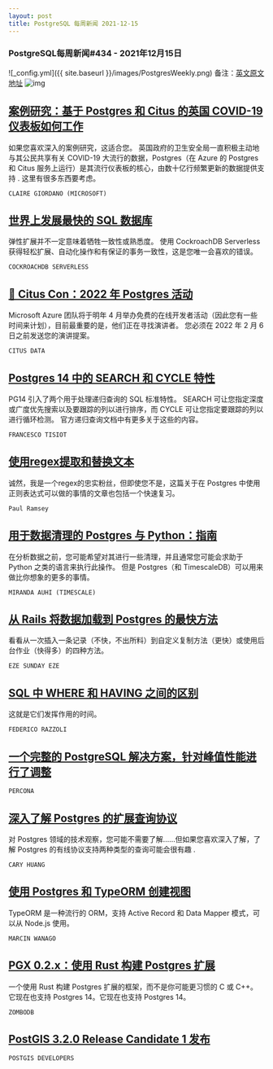 ```yaml
---
layout: post
title: PostgreSQL 每周新闻 2021-12-15
---
```

### PostgreSQL每周新闻#434 - 2021年12月15日
![_config.yml]({{ site.baseurl }}/images/PostgresWeekly.png)
备注：[英文原文地址](https://postgresweekly.com/issues/435)
![img](https://res.cloudinary.com/cpress/image/upload/w_1280,e_sharpen:60/gytyaf3xqdpjizp2w2qq.jpg)
## [案例研究：基于 Postgres 和 Citus 的英国 COVID-19 仪表板如何工作](https://postgresweekly.com/link/117506/web)
如果您喜欢深入的案例研究，这适合您。 英国政府的卫生安全局一直积极主动地与其公民共享有关 COVID-19 大流行的数据，Postgres（在 Azure 的 Postgres 和 Citus 服务上运行）是其流行仪表板的核心，由数十亿行频繁更新的数据提供支持 . 这里有很多东西要考虑。


`CLAIRE GIORDANO (MICROSOFT)`
## [世界上发展最快的 SQL 数据库](https://postgresweekly.com/link/117507/web)
弹性扩展并不一定意味着牺牲一致性或熟悉度。 使用 CockroachDB Serverless 获得轻松扩展、自动化操作和有保证的事务一致性，这是您唯一会喜欢的错误。


`COCKROACHDB SERVERLESS `
## [📅 Citus Con：2022 年 Postgres 活动](https://postgresweekly.com/link/117508/web)
Microsoft Azure 团队将于明年 4 月举办免费的在线开发者活动（因此您有一些时间来计划），目前最重要的是，他们正在寻找演讲者。 您必须在 2022 年 2 月 6 日之前发送您的演讲提案。


`CITUS DATA `
## [Postgres 14 中的 SEARCH 和 CYCLE 特性](https://postgresweekly.com/link/117510/web)
PG14 引入了两个用于处理递归查询的 SQL 标准特性。 SEARCH 可让您指定深度或广度优先搜索以及要跟踪的列以进行排序，而 CYCLE 可让您指定要跟踪的列以进行循环检测。 官方递归查询文档中有更多关于这些的内容。


`FRANCESCO TISIOT `
## [使用regex提取和替换文本](https://postgresweekly.com/link/117512/web)
诚然，我是一个regex的忠实粉丝，但即使您不是，这篇关于在 Postgres 中使用正则表达式可以做的事情的文章也包括一个快速复习。


`Paul Ramsey `
## [用于数据清理的 Postgres 与 Python：指南](https://postgresweekly.com/link/117513/web)
在分析数据之前，您可能希望对其进行一些清理，并且通常您可能会求助于 Python 之类的语言来执行此操作。 但是 Postgres（和 TimescaleDB）可以用来做比你想象的更多的事情。


`MIRANDA AUHI (TIMESCALE) `
## [从 Rails 将数据加载到 Postgres 的最快方法](https://postgresweekly.com/link/117514/web)
看看从一次插入一条记录（不快，不出所料）到自定义复制方法（更快）或使用后台作业（快得多）的四种方法。


`EZE SUNDAY EZE `
## [SQL 中 WHERE 和 HAVING 之间的区别](https://postgresweekly.com/link/117515/web)
这就是它们发挥作用的时间。


`FEDERICO RAZZOLI `
## [一个完整的 PostgreSQL 解决方案，针对峰值性能进行了调整](https://postgresweekly.com/link/117516/web)


`PERCONA `
## [深入了解 Postgres 的扩展查询协议](https://postgresweekly.com/link/117517/web)
对 Postgres 领域的技术观察，您可能不需要了解……但如果您喜欢深入了解，了解 Postgres 的有线协议支持两种类型的查询可能会很有趣 .

`CARY HUANG `

## [使用 Postgres 和 TypeORM 创建视图](https://postgresweekly.com/link/117518/web)
TypeORM 是一种流行的 ORM，支持 Active Record 和 Data Mapper 模式，可以从 Node.js 使用。

`MARCIN WANAGO `


## [PGX 0.2.x：使用 Rust 构建 Postgres 扩展](https://postgresweekly.com/link/117520/web)
一个使用 Rust 构建 Postgres 扩展的框架，而不是你可能更习惯的 C 或 C++。 它现在也支持 Postgres 14。它现在也支持 Postgres 14。

`ZOMBODB `


## [PostGIS 3.2.0 Release Candidate 1 发布](https://postgresweekly.com/link/117521/web)


`POSTGIS DEVELOPERS `